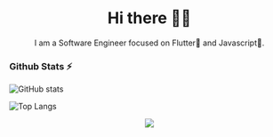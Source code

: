 <h1 align='center'>Hi there 👋🏾 </h1>

<p align='center'>I am a Software Engineer focused on Flutter💙 and Javascript💛.

### Github Stats ⚡
![GitHub stats](https://github-readme-stats-eight-eta-39.vercel.app/api?username=seven1106\&rank_icon=github&theme=radical)

![Top Langs](https://github-readme-stats-eight-eta-39.vercel.app/api/top-langs/?username=seven1106&theme=radical)

<p align="center">
     <img src="https://capsule-render.vercel.app/api?type=waving&color=gradient&height=100&section=footer"/>
</p>
